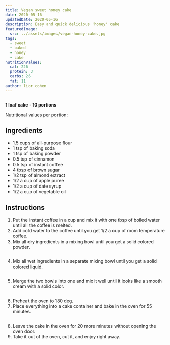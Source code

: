 ```yaml
---
title: Vegan sweet honey cake
date: 2020-05-16
updatedDate: 2020-05-16
description: Easy and quick delicious 'honey' cake
featuredImage:
  src: ../assets/images/vegan-honey-cake.jpg
tags:
  - sweet
  - baked
  - honey
  - cake
nutritionValues:
  cal: 226
  protein: 3
  carbs: 26
  fat: 11
author: lior cohen
---
```


<Image filename="vegan-honey-cake" />

**1 loaf cake - 10 portions**

Nutritional values per portion:
<NutritionValues fileName="vegan-sweet-honey-cake"/>

## Ingredients

- 1.5 cups of all-purpose flour
- 1 tsp of baking soda
- 1 tsp of baking powder
- 0.5 tsp of cinnamon
- 0.5 tsp of instant coffee
- 4 tbsp of brown sugar
- 1/2 tsp of almond extract
- 1/2 a cup of apple puree
- 1/2 a cup of date syrup
- 1/2 a cup of vegetable oil

## Instructions

1. Put the instant coffee in a cup and mix it with one tbsp of boiled water until all the coffee is melted.
2. Add cold water to the coffee until you get 1/2 a cup of room temperature coffee.
3. Mix all dry ingredients in a mixing bowl until you get a solid colored powder.

<Image filename="vegan-honey-cake-powder" />

4. Mix all wet ingredients in a separate mixing bowl until you get a solid colored liquid.

<Image filename="vegan-honey-cake-liquid" />

5. Merge the two bowls into one and mix it well until it looks like a smooth cream with a solid color.

<Image filename="vegan-honey-cake-mix" />

6. Preheat the oven to 180 deg.
7. Place everything into a cake container and bake in the oven for 55 minutes.

<Image filename="vegan-honey-cake-in-loaf-cake-container" />

8. Leave the cake in the oven for 20 more minutes without opening the oven door.
9. Take it out of the oven, cut it, and enjoy right away.

<Image filename="vegan-honey-cake-cuts" />

